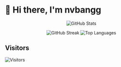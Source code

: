 # 👋 Hi there, I'm nvbangg

<div align="center">

![GitHub Stats](https://github-readme-stats.vercel.app/api?username=nvbangg&show_icons=true&theme=dracula&count_private=true&hide_border=true&border_radius=20)

![GitHub Streak](https://github-readme-streak-stats.herokuapp.com/?user=nvbangg&theme=dracula&hide_border=true&card_width=400&border_radius=20) ![Top Languages](https://github-readme-stats.vercel.app/api/top-langs/?username=nvbangg&layout=compact&theme=dracula&hide_border=true&langs_count=8&card_width=400&border_radius=20)

</div>

## Visitors

![Visitors](https://profile-counter.glitch.me/nvbangg/count.svg)
